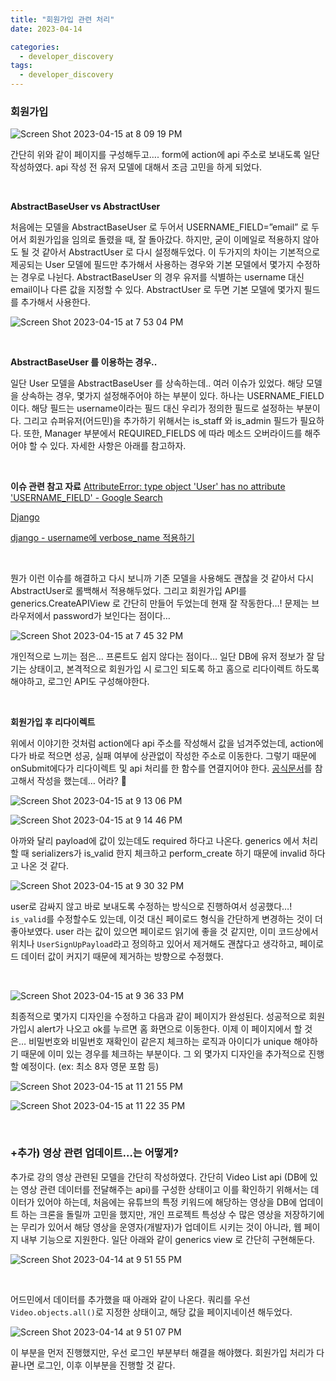 ```yaml
---
title: "회원가입 관련 처리"
date: 2023-04-14

categories:
  - developer_discovery
tags:
  - developer_discovery
---
```



### 회원가입

![Screen Shot 2023-04-15 at 8 09 19 PM](https://user-images.githubusercontent.com/47859845/232233828-6f68103b-1290-4f7c-b5d6-7dddb97546e2.png)

간단히 위와 같이 페이지를 구성해두고…. form에 action에 api 주소로 보내도록 일단 작성하였다. api 작성 전 유저 모델에 대해서 조금 고민을 하게 되었다.

<br>

**AbstractBaseUser vs AbstractUser**

처음에는 모델을 AbstractBaseUser 로 두어서 USERNAME_FIELD=”email” 로 두어서 회원가입을 임의로 돌렸을 때, 잘 돌아갔다. 하지만, 굳이 이메일로 적용하지 않아도 될 것 같아서 AbstractUser 로 다시 설정해두었다. 이 두가지의 차이는 기본적으로 제공되는 User 모델에 필드만 추가해서 사용하는 경우와 기본 모델에서 몇가지 수정하는 경우로 나뉜다. AbstractBaseUser 의 경우 유저를 식별하는 username 대신 email이나 다른 값을 지정할 수 있다. AbstractUser 로 두면 기본 모델에 몇가지 필드를 추가해서 사용한다.


![Screen Shot 2023-04-15 at 7 53 04 PM](https://user-images.githubusercontent.com/47859845/232233827-f54dc121-3705-4d6e-90d7-9dc05ef9450f.png)

<br>

**AbstractBaseUser 를 이용하는 경우..**

일단 User 모델을 AbstractBaseUser 를 상속하는데.. 여러 이슈가 있었다. 해당 모델을 상속하는 경우, 몇가지 설정해주어야 하는 부분이 있다. 하나는 USERNAME_FIELD 이다. 해당 필드는 username이라는 필드 대신 우리가 정의한 필드로 설정하는 부분이다. 그리고 슈퍼유저(어드민)을 추가하기 위해서는 is_staff 와 is_admin 필드가 필요하다. 또한, Manager 부분에서 REQUIRED_FIELDS 에 따라 메소드 오버라이드를 해주어야 할 수 있다. 자세한 사항은 아래를 참고하자.

<br>

**이슈 관련 참고 자료** 
[AttributeError: type object 'User' has no attribute 'USERNAME_FIELD' - Google Search](https://www.google.com/search?q=AttributeError:+type+object+'User'+has+no+attribute+'USERNAME_FIELD'&oq=AttributeError:+type+object+'User'+has+no+attribute+'USERNAME_FIELD'&aqs=chrome..69i57j69i58.458j0j7&sourceid=chrome&ie=UTF-8)

[Django](https://docs.djangoproject.com/ko/2.1/topics/auth/customizing/)

[django - username에 verbose_name 적용하기](https://kimdoky.github.io/django/2018/11/26/django-username-verbose/)


<br>

뭔가 이런 이슈를 해결하고 다시 보니까 기존 모델을 사용해도 괜찮을 것 같아서 다시 AbstractUser로 롤백해서 적용해두었다. 그리고 회원가입 API를 generics.CreateAPIView 로 간단히 만들어 두었는데 현재 잘 작동한다…! 문제는 브라우저에서 password가 보인다는 점이다…

![Screen Shot 2023-04-15 at 7 45 32 PM](https://user-images.githubusercontent.com/47859845/232233825-ff49a95c-e5ab-4587-a8f0-706117148ba8.png)

개인적으로 느끼는 점은… 프론트도 쉽지 않다는 점이다… 일단 DB에 유저 정보가 잘 담기는 상태이고, 본격적으로 회원가입 시 로그인 되도록 하고 홈으로 리다이렉트 하도록 해야하고, 로그인 API도 구성해야한다.



<br>

**회원가입 후 리다이렉트**

위에서 이야기한 것처럼 action에다 api 주소를 작성해서 값을 넘겨주었는데, action에다가 바로 적으면 성공, 실패 여부에 상관없이 작성한 주소로 이동한다. 그렇기 때문에 onSubmit에다가 리다이렉트 및 api 처리를 한 함수를 연결지어야 한다. [공식문서](https://nextjs.org/docs/guides/building-forms)를 참고해서 작성을 했는데… 어라? 🤔


![Screen Shot 2023-04-15 at 9 13 06 PM](https://user-images.githubusercontent.com/47859845/232233830-e4c3e18a-e0cc-470b-a225-b545203d71c3.png)

![Screen Shot 2023-04-15 at 9 14 46 PM](https://user-images.githubusercontent.com/47859845/232233833-03e14fd1-39d9-41fc-b18e-8039acd6c145.png)

아까와 달리 payload에 값이 있는데도 required 하다고 나온다. generics 에서 처리할 때 serializers가 is_valid 한지 체크하고 perform_create 하기 때문에 invalid 하다고 나온 것 같다.

![Screen Shot 2023-04-15 at 9 30 32 PM](https://user-images.githubusercontent.com/47859845/232233835-b4261d81-a6b3-4757-b349-76129cbbade6.png)


user로 감싸지 않고 바로 보내도록 수정하는 방식으로 진행하여서 성공했다…! `is_valid`를 수정할수도 있는데, 이것 대신 페이로드 형식을 간단하게 변경하는 것이 더 좋아보였다. user 라는 값이 있으면 페이로드 읽기에 좋을 것 같지만, 이미 코드상에서 위치나 `UserSignUpPayload`라고 정의하고 있어서 제거해도 괜찮다고 생각하고, 페이로드 데이터 값이 커지기 때문에 제거하는 방향으로 수정했다.


<br>

![Screen Shot 2023-04-15 at 9 36 33 PM](https://user-images.githubusercontent.com/47859845/232233836-d683cff5-7562-4948-92ac-574ec8cc5fb3.png)

최종적으로 몇가지 디자인을 수정하고 다음과 같이 페이지가 완성된다. 성공적으로 회원가입시 alert가 나오고 ok를 누르면 홈 화면으로 이동한다. 이제 이 페이지에서 할 것은… 비밀번호와 비밀번호 재확인이 같은지 체크하는 로직과 아이디가 unique 해야하기 때문에 이미 있는 경우를 체크하는 부분이다. 그 외 몇가지 디자인을 추가적으로 진행할 예정이다. (ex: 최소 8자 영문 포함 등)

![Screen Shot 2023-04-15 at 11 21 55 PM](https://user-images.githubusercontent.com/47859845/232233837-8713ca51-e7ea-4dfe-aef6-cb1c0075d17a.png)

![Screen Shot 2023-04-15 at 11 22 35 PM](https://user-images.githubusercontent.com/47859845/232233838-95f2a53c-c983-4b00-a617-a8e626348cec.png)


<br>

### +추가) 영상 관련 업데이트…는 어떻게?

추가로 강의 영상 관련된 모델을 간단히 작성하였다. 간단히 Video List api (DB에 있는 영상 관련 데이터를 전달해주는 api)를 구성한 상태이고 이를 확인하기 위해서는 데이터가 있어야 하는데, 처음에는 유튜브의 특정 키워드에 해당하는 영상을 DB에 업데이트 하는 크론을 돌릴까 고민을 했지만, 개인 프로젝트 특성상 수 많은 영상을 저장하기에는 무리가 있어서 해당 영상을 운영자(개발자)가 업데이트 시키는 것이 아니라, 웹 페이지 내부 기능으로 지원한다. 일단 아래와 같이 generics view 로 간단히 구현해둔다.


![Screen Shot 2023-04-14 at 9 51 55 PM](https://user-images.githubusercontent.com/47859845/232233823-8db25647-7cfb-4c8d-af9a-ec16c5cfc286.png)

<br>

어드민에서 데이터를 추가했을 때 아래와 같이 나온다. 쿼리를 우선 `Video.objects.all()`로 지정한 상태이고, 해당 값을 페이지네이션 해두었다.

![Screen Shot 2023-04-14 at 9 51 07 PM](https://user-images.githubusercontent.com/47859845/232234704-08de8ae2-72c9-4477-8880-976467565166.png)


이 부분을 먼저 진행했지만, 우선 로그인 부분부터 해결을 해야했다. 회원가입 처리가 다 끝나면 로그인, 이후 이부분을 진행할 것 같다.



<br><br>
